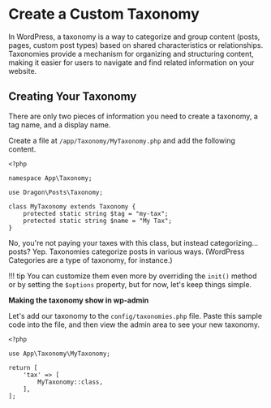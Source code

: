 # Create a Custom Taxonomy

In WordPress, a taxonomy is a way to categorize and group content (posts, pages, custom post types) based on shared characteristics or relationships. Taxonomies provide a mechanism for organizing and structuring content, making it easier for users to navigate and find related information on your website.

## Creating Your Taxonomy

There are only two pieces of information you need to create a taxonomy, a tag name, and a display name.

Create a file at `/app/Taxonomy/MyTaxonomy.php` and add the following content.

```
<?php

namespace App\Taxonomy;

use Dragon\Posts\Taxonomy;

class MyTaxonomy extends Taxonomy {
	protected static string $tag = "my-tax";
	protected static string $name = "My Tax";
}

```

No, you're not paying your taxes with this class, but instead categorizing... posts? Yep. Taxonomies categorize posts in various ways. (WordPress Categories are a type of taxonomy, for instance.)

!!! tip
    You can customize them even more by overriding the `init()` method or by setting the `$options` property, but for now, let's keep things simple.

**Making the taxonomy show in wp-admin**

Let's add our taxonomy to the `config/taxonomies.php` file. Paste this sample code into the file, and then view the admin area to see your new taxonomy.

```
<?php

use App\Taxonomy\MyTaxonomy;

return [
	'tax' => [
		MyTaxonomy::class,
	],
];

```
